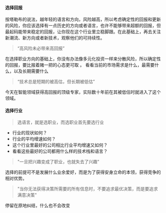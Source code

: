 #### 选择回报

按塔勒布的说法，越年轻的语言和方向，风险越高，所以考虑确定性的回报和更新的风险，你应该选择有一点历史的方向或者语言，也许不能够带来超额的回报，但最起码能带来稳定的回报，让你现在这个行业里立稳脚跟。在此基础上，再去关注新潮流、新方向或者新技术，观察他们的可持续性。

> “高风险未必带来高回报”

在选择职业方向的基础上，你没有办法像多元化投资一样来分散风险，所以确定性的回报，要比报着赌一把的心态更可取 。 看看当前的市场需求是什么，最需要什么，以及长期需要什么

> “技术总是短期的被高估，但长期被低估”

今天在智能领域获得高回报的顶级专家，实际数十年前在其被低估时就进入了这个领域。

#### 选择行业

> 选语言，就是选职业，而选职业首先要选行业

- 行业的现状如何？
- 行业的平均增速如何？
- 这个行业里最好的公司相比行业平均增速又如何？
- 看看这些最好的公司都用什么样的技术栈和语言？


> "一旦把兴趣变成了职业，也就失去了兴趣"

选择的前提可不是发展什么业余爱好，而是为了获得安身立命的本领，获得竞争的相对优势。

> "当你无法获得决策所需要的所有信息时，不要追求最优决策，而是要追求满意决策"


停留在原地纠结，什么也不会改变

